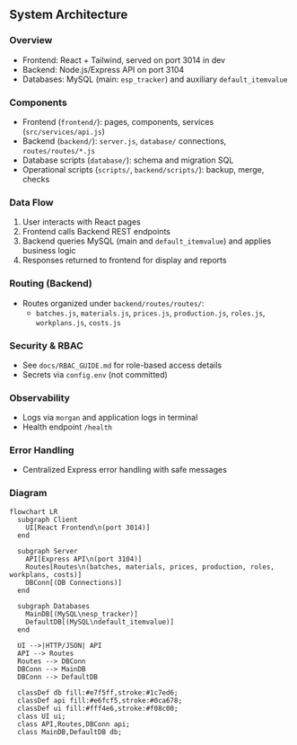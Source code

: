 ## System Architecture

### Overview
- Frontend: React + Tailwind, served on port 3014 in dev
- Backend: Node.js/Express API on port 3104
- Databases: MySQL (main: `esp_tracker`) and auxiliary `default_itemvalue`

### Components
- Frontend (`frontend/`): pages, components, services (`src/services/api.js`)
- Backend (`backend/`): `server.js`, `database/` connections, `routes/routes/*.js`
- Database scripts (`database/`): schema and migration SQL
- Operational scripts (`scripts/`, `backend/scripts/`): backup, merge, checks

### Data Flow
1. User interacts with React pages
2. Frontend calls Backend REST endpoints
3. Backend queries MySQL (main and `default_itemvalue`) and applies business logic
4. Responses returned to frontend for display and reports

### Routing (Backend)
- Routes organized under `backend/routes/routes/`:
  - `batches.js`, `materials.js`, `prices.js`, `production.js`, `roles.js`, `workplans.js`, `costs.js`

### Security & RBAC
- See `docs/RBAC_GUIDE.md` for role-based access details
- Secrets via `config.env` (not committed)

### Observability
- Logs via `morgan` and application logs in terminal
- Health endpoint `/health`

### Error Handling
- Centralized Express error handling with safe messages


### Diagram

```mermaid
flowchart LR
  subgraph Client
    UI[React Frontend\n(port 3014)]
  end

  subgraph Server
    API[Express API\n(port 3104)]
    Routes[Routes\n(batches, materials, prices, production, roles, workplans, costs)]
    DBConn[(DB Connections)]
  end

  subgraph Databases
    MainDB[(MySQL\nesp_tracker)]
    DefaultDB[(MySQL\ndefault_itemvalue)]
  end

  UI -->|HTTP/JSON| API
  API --> Routes
  Routes --> DBConn
  DBConn --> MainDB
  DBConn --> DefaultDB

  classDef db fill:#e7f5ff,stroke:#1c7ed6;
  classDef api fill:#e6fcf5,stroke:#0ca678;
  classDef ui fill:#fff4e6,stroke:#f08c00;
  class UI ui;
  class API,Routes,DBConn api;
  class MainDB,DefaultDB db;
```


